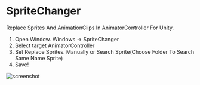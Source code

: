 # SpriteChanger
Replace Sprites And AnimationClips In AnimatorController For Unity.

1. Open Window. Windows -> SpriteChanger
1. Select target AnimatorController
1. Set Replace Sprites.
Manually or Search Sprite(Choose Folder To Search Same Name Sprite)
1. Save!

![screenshot](https://raw.githubusercontent.com/fuqunaga/fuqunaga.github.io/master/SpriteChanger/window.png)
